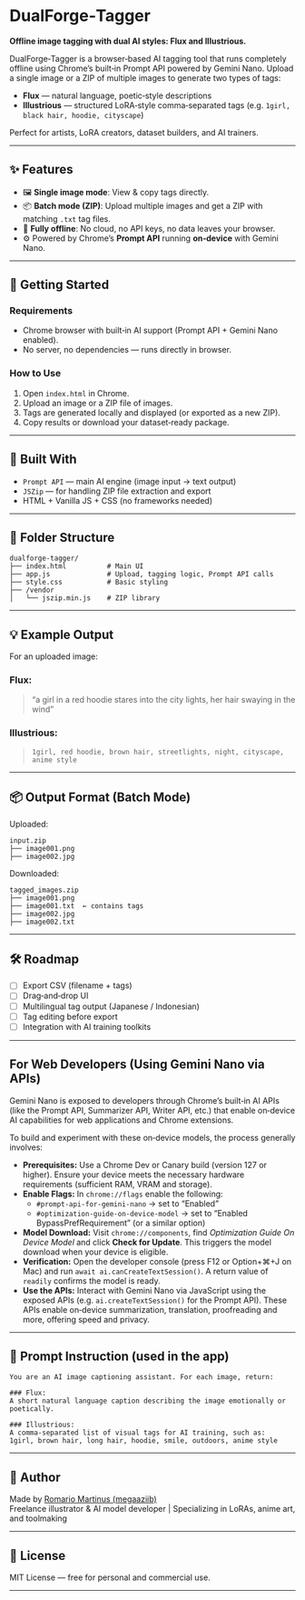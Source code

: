# DualForge‑Tagger  
**Offline image tagging with dual AI styles: Flux and Illustrious.**

DualForge‑Tagger is a browser‑based AI tagging tool that runs completely offline using Chrome’s built‑in Prompt API powered by Gemini Nano. Upload a single image or a ZIP of multiple images to generate two types of tags:

- **Flux** — natural language, poetic‑style descriptions  
- **Illustrious** — structured LoRA‑style comma‑separated tags (e.g. `1girl, black hair, hoodie, cityscape`)  

Perfect for artists, LoRA creators, dataset builders, and AI trainers.

---

## ✨ Features

- 🖼️ **Single image mode**: View & copy tags directly.
- 📦 **Batch mode (ZIP)**: Upload multiple images and get a ZIP with matching `.txt` tag files.
- 🔐 **Fully offline**: No cloud, no API keys, no data leaves your browser.
- ⚙️ Powered by Chrome’s **Prompt API** running **on‑device** with Gemini Nano.

---

## 🚀 Getting Started

### Requirements
- Chrome browser with built‑in AI support (Prompt API + Gemini Nano enabled).
- No server, no dependencies — runs directly in browser.

### How to Use
1. Open `index.html` in Chrome.
2. Upload an image or a ZIP file of images.
3. Tags are generated locally and displayed (or exported as a new ZIP).
4. Copy results or download your dataset‑ready package.

---

## 🔧 Built With

- `Prompt API` — main AI engine (image input → text output)
- `JSZip` — for handling ZIP file extraction and export
- HTML + Vanilla JS + CSS (no frameworks needed)

---

## 📂 Folder Structure

```
dualforge-tagger/
├── index.html          # Main UI
├── app.js              # Upload, tagging logic, Prompt API calls
├── style.css           # Basic styling
├── /vendor
│   └── jszip.min.js    # ZIP library
```

---

## 💡 Example Output

For an uploaded image:

### Flux:
> “a girl in a red hoodie stares into the city lights, her hair swaying in the wind”

### Illustrious:
> `1girl, red hoodie, brown hair, streetlights, night, cityscape, anime style`

---

## 📦 Output Format (Batch Mode)

Uploaded:
```
input.zip
├── image001.png
├── image002.jpg
```

Downloaded:
```
tagged_images.zip
├── image001.png
├── image001.txt  ← contains tags
├── image002.jpg
├── image002.txt
```

---

## 🛠️ Roadmap

- [ ] Export CSV (filename + tags)
- [ ] Drag‑and‑drop UI
- [ ] Multilingual tag output (Japanese / Indonesian)
- [ ] Tag editing before export
- [ ] Integration with AI training toolkits

---

## For Web Developers (Using Gemini Nano via APIs)

Gemini Nano is exposed to developers through Chrome’s built‑in AI APIs (like the Prompt API, Summarizer API, Writer API, etc.) that enable on‑device AI capabilities for web applications and Chrome extensions.

To build and experiment with these on‑device models, the process generally involves:

- **Prerequisites:** Use a Chrome Dev or Canary build (version 127 or higher). Ensure your device meets the necessary hardware requirements (sufficient RAM, VRAM and storage).
- **Enable Flags:** In `chrome://flags` enable the following:
  - `#prompt-api-for-gemini-nano` → set to “Enabled”
  - `#optimization-guide-on-device-model` → set to “Enabled BypassPrefRequirement” (or a similar option)
- **Model Download:** Visit `chrome://components`, find *Optimization Guide On Device Model* and click **Check for Update**. This triggers the model download when your device is eligible.
- **Verification:** Open the developer console (press F12 or Option+⌘+J on Mac) and run `await ai.canCreateTextSession()`. A return value of `readily` confirms the model is ready.
- **Use the APIs:** Interact with Gemini Nano via JavaScript using the exposed APIs (e.g. `ai.createTextSession()` for the Prompt API). These APIs enable on‑device summarization, translation, proofreading and more, offering speed and privacy.

---

## 🧠 Prompt Instruction (used in the app)

```
You are an AI image captioning assistant. For each image, return:

### Flux:
A short natural language caption describing the image emotionally or poetically.

### Illustrious:
A comma‑separated list of visual tags for AI training, such as: 
1girl, brown hair, long hair, hoodie, smile, outdoors, anime style
```

---

## 👤 Author

Made by [Romario Martinus (megaaziib)](https://github.com/aziib)  
Freelance illustrator & AI model developer | Specializing in LoRAs, anime art, and toolmaking

---

## 📜 License

MIT License — free for personal and commercial use.

---